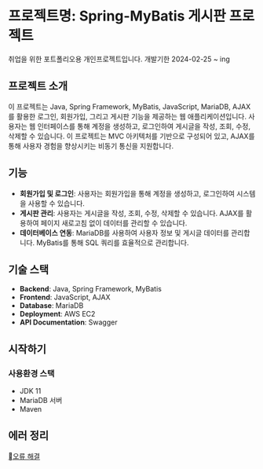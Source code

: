 # 프로젝트명: Spring-MyBatis 게시판 프로젝트 
취업을 위한 포트폴리오용 개인프로젝트입니다. 개발기한 2024-02-25 ~ ing 

## 프로젝트 소개
이 프로젝트는 Java, Spring Framework, MyBatis, JavaScript, MariaDB, AJAX를 활용한 로그인, 회원가입, 그리고 게시판 기능을 제공하는 웹 애플리케이션입니다. 사용자는 웹 인터페이스를 통해 계정을 생성하고, 로그인하여 게시글을 작성, 조회, 수정, 삭제할 수 있습니다. 이 프로젝트는 MVC 아키텍처를 기반으로 구성되어 있고, AJAX를 통해 사용자 경험을 향상시키는 비동기 통신을 지원합니다.

## 기능
- **회원가입 및 로그인**: 사용자는 회원가입을 통해 계정을 생성하고, 로그인하여 시스템을 사용할 수 있습니다.
- **게시판 관리**: 사용자는 게시글을 작성, 조회, 수정, 삭제할 수 있습니다. AJAX를 활용하여 페이지 새로고침 없이 데이터를 관리할 수 있습니다.
- **데이터베이스 연동**: MariaDB를 사용하여 사용자 정보 및 게시글 데이터를 관리합니다. MyBatis를 통해 SQL 쿼리를 효율적으로 관리합니다.

## 기술 스택
- **Backend**: Java, Spring Framework, MyBatis
- **Frontend**: JavaScript, AJAX
- **Database**: MariaDB
- **Deployment**: AWS  EC2
- **API Documentation**: Swagger

## 시작하기

### 사용환경 스택 
- JDK 11 
- MariaDB 서버
- Maven

## 에러 정리 
[오류 해결]([URL](https://www.notion.so/6454904a0dd34db99195672b18fc8155?v=040c18cc08994fbf87df6e800726bf16))
